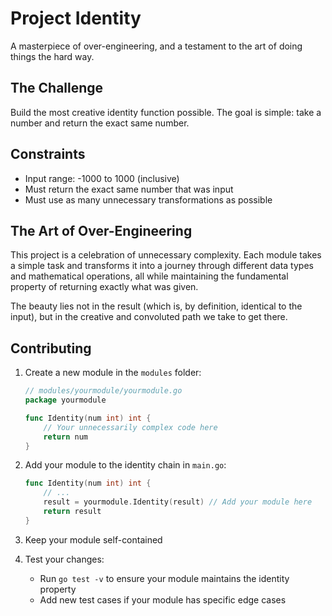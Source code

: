 # Project Identity

A masterpiece of over-engineering, and a testament to the art of doing things the hard way.

## The Challenge

Build the most creative identity function possible. The goal is simple: take a number and return the exact same number.

## Constraints

- Input range: -1000 to 1000 (inclusive)
- Must return the exact same number that was input
- Must use as many unnecessary transformations as possible

## The Art of Over-Engineering

This project is a celebration of unnecessary complexity. Each module takes a simple task and transforms it into a journey through different data types and mathematical operations, all while maintaining the fundamental property of returning exactly what was given.

The beauty lies not in the result (which is, by definition, identical to the input), but in the creative and convoluted path we take to get there.

## Contributing

1. Create a new module in the `modules` folder:
   ```go
   // modules/yourmodule/yourmodule.go
   package yourmodule

   func Identity(num int) int {
       // Your unnecessarily complex code here
       return num
   }
   ```

2. Add your module to the identity chain in `main.go`:
   ```go
   func Identity(num int) int {
       // ...
       result = yourmodule.Identity(result) // Add your module here
       return result
   }
   ```

3. Keep your module self-contained

4. Test your changes:
   - Run `go test -v` to ensure your module maintains the identity property
   - Add new test cases if your module has specific edge cases

